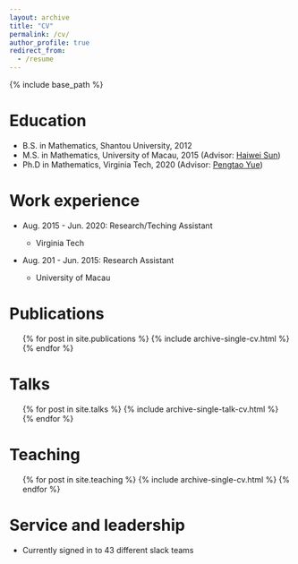 ```yaml
---
layout: archive
title: "CV"
permalink: /cv/
author_profile: true
redirect_from:
  - /resume
---
```


{% include base_path %}

Education
======
* B.S. in Mathematics, Shantou University, 2012
* M.S. in Mathematics, University of Macau, 2015 (Advisor: [Haiwei Sun](https://www.fst.um.edu.mo/people/hsun/))
* Ph.D in Mathematics, Virginia Tech, 2020 (Advisor: [Pengtao Yue](https://www.math.vt.edu/people/faculty/yue-pengtao.html))

Work experience
======
* Aug. 2015 - Jun. 2020: Research/Teching Assistant
  * Virginia Tech
  
* Aug. 201 - Jun. 2015: Research Assistant
  * University of Macau
  
<!-- Skills
======
* Skill 1
* Skill 2
  * Sub-skill 2.1
  * Sub-skill 2.2
  * Sub-skill 2.3
* Skill 3 -->

Publications
======
  <ul>{% for post in site.publications %}
    {% include archive-single-cv.html %}
  {% endfor %}</ul>
  
Talks
======
  <ul>{% for post in site.talks %}
    {% include archive-single-talk-cv.html %}
  {% endfor %}</ul>
  
Teaching
======
  <ul>{% for post in site.teaching %}
    {% include archive-single-cv.html %}
  {% endfor %}</ul>
  
Service and leadership
======
* Currently signed in to 43 different slack teams
